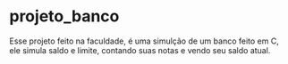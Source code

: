 # projeto_banco
Esse projeto feito na faculdade, é uma simulção de um banco feito em C, ele simula saldo e limite, contando suas notas e vendo seu saldo atual.
